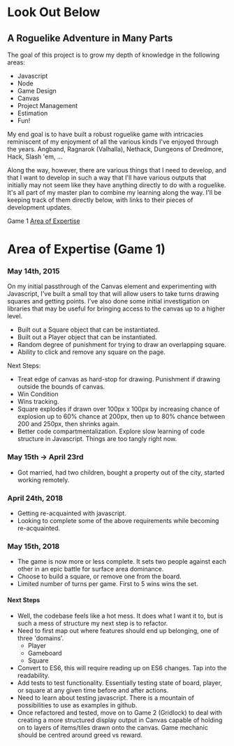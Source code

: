 # Look Out Below

## A Roguelike Adventure in Many Parts

The goal of this project is to grow my depth of knowledge in the following areas:

* Javascript
* Node
* Game Design
* Canvas
* Project Management
* Estimation
* Fun!

My end goal is to have built a robust roguelike game with intricacies reminiscent of my enjoyment of all the various kinds I've enjoyed through the years.  Angband, Ragnarok (Valhalla), Nethack, Dungeons of Dredmore, Hack, Slash 'em, ...

Along the way, however, there are various things that I need to develop, and that I want to develop in such a way that I'll have various outputs that initially may not seem like they have anything directly to do with a roguelike.  It's all part of my master plan to combine my learning along the way.
I'll be keeping track of them directly below, with links to their pieces of development updates.

Game 1 [Area of Expertise](#game1)


# Area of Expertise (Game 1)<a name="game1"></a>

### May 14th, 2015

On my initial passthrough of the Canvas element and experimenting with Javascript, I've built a small toy that will allow users to take turns drawing squares and getting points.
I've also done some initial investigation on libraries that may be useful for bringing access to the canvas up to a higher level.

* Built out a Square object that can be instantiated.
* Built out a Player object that can be instantiated.
* Random degree of punishment for trying to draw an overlapping square.
* Ability to click and remove any square on the page.

Next Steps:

* Treat edge of canvas as hard-stop for drawing.  Punishment if drawing outside the bounds of canvas.
* Win Condition
* Wins tracking.
* Square explodes if drawn over 100px x 100px by increasing chance of explosion up to 60% chance at 200px, then up to 80% chance between 200 and 250px, then shrinks again.
* Better code compartmentalization.  Explore slow learning of code structure in Javascript.  Things are too tangly right now.

### May 15th -> April 23rd

* Got married, had two children, bought a property out of the city, started working remotely.

### April 24th, 2018

* Getting re-acquainted with javascript.
* Looking to complete some of the above requirements while becoming re-acquainted.

### May 15th, 2018

* The game is now more or less complete.  It sets two people against each other in an epic battle for surface area dominance.
* Choose to build a square, or remove one from the board.
* Limited number of turns per game.  First to 5 wins wins the set.

#### Next Steps

* Well,  the codebase feels like a hot mess.  It does what I want it to, but is such a mess of structure my next step is to refactor.
* Need to first map out where features should end up belonging, one of three 'domains'.
    * Player
    * Gameboard
    * Square
* Convert to ES6, this will require reading up on ES6 changes.  Tap into the readability.
* Add tests to test functionality.  Essentially testing state of board, player, or square at any given time before and after actions.
* Need to learn about testing javascript.  There is a mountain of possibilities to use as examples in github.
* Once refactored and tested, move on to Game 2 (Gridlock) to deal with creating a more structured display output in Canvas capable of holding on to layers of items/tiles drawn onto the canvas.  Game mechanic should be centred around greed vs reward.